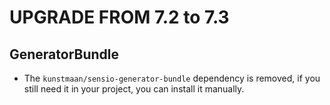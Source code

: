 UPGRADE FROM 7.2 to 7.3
========================

GeneratorBundle
-----------

- The `kunstmaan/sensio-generator-bundle` dependency is removed, if you still need it in your project, you can install it manually.
